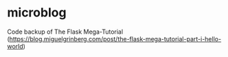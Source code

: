 # microblog

Code backup of The Flask Mega-Tutorial (https://blog.miguelgrinberg.com/post/the-flask-mega-tutorial-part-i-hello-world)
